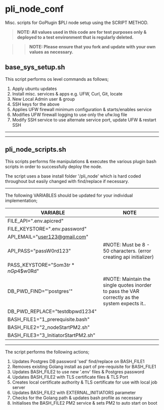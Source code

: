 # pli_node_conf
Misc. scripts for GoPlugin $PLI node setup using the SCRIPT METHOD.

> **NOTE: All values used in this code are for test purposes only & deployed to a test environment that is regularly deleted.**

>> **NOTE: Please ensure that you fork and update with your own values as necessary.**



## base_sys_setup.sh

This script performs os level commands as follows;
1. Apply ubuntu updates
2. Install misc. services & apps e.g. UFW, Curl, Git, locate 
3. New Local Admin user & group
4. SSH keys for the above 
5. Applies UFW firewall minimum configuration & starts/enables service
6. Modifies UFW firewall logging to use only the ufw.log file
7. Modify SSH service to use alternate service port, update UFW & restart SSH

---
---
## pli_node_scripts.sh

This scripts performs file manipulations & executes the various plugin bash scripts in order 
to successfully deploy the node. 

The script uses a base install folder '/pli_node' which is hard coded throughout but easily changed 
with find/replace if necessary.

---
The following VARIABLES should be updated for your individual implementation;


| VARIABLE |  NOTE |
|----------|-------|
|FILE_API=".env.apicred"||
|FILE_KEYSTORE=".env.password"||
|API_EMAIL="user123@gmail.com"||
|API_PASS="passW0rd123"|              #NOTE: Must be 8 - 50 characters. (error creating api initializer)|
|PASS_KEYSTORE="Som3$tr*nGp4$$w0Rd"||
|DB_PWD_FIND="'postgres'"|            #NOTE: Maintain the single quotes inorder to pass the VAR correctly as the system expects it..|
|DB_PWD_REPLACE="testdbpwd1234"||
|BASH_FILE1="1_prerequisite.bash"||
|BASH_FILE2="2_nodeStartPM2.sh"||
|BASH_FILE3="3_InitiatorStartPM2.sh"||


---

The script performs the following actions;
1. Updates Postgres DB password 'sed' find/replace on BASH_FILE1
2. Removes existing Golang install as part of pre-requisite for BASH_FILE1
3. Updates BASH_FILE2 to use new '.env' files & Postgres password
4. Updates BASH_FILE2 with TLS certificate files & TLS Port
5. Creates local certificate authority & TLS certificate for use with local job server
6. Updates BASH_FILE2 with EXTERNAL_INITIATORS parameter
7. Checks for the Golang path & updates bash profile as necessary
8. Initialises the BASH_FILE2 PM2 service & sets PM2 to auto start on boot